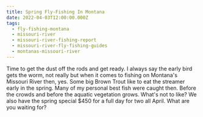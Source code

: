```yaml
---
title: Spring Fly-Fishing In Montana
date: 2022-04-03T12:00:00.000Z
tags:
  - fly-fishing-montana
  - missouri-river
  - missouri-river-fishing-report
  - missouri-river-fly-fishing-guides
  - montanas-missouri-river
---
```


Time to get the dust off the rods and get ready. I always say the early bird gets the worm, not really but when it comes to fishing on Montana's Missouri River then, yes. Some big Brown Trout like to eat the streamer early in the spring. Many of my personal best fish were caught then. Before the crowds and before the aquatic vegetation grows. What's not to like? We also have the spring special $450 for a full day for two all April. What are you waiting for?
